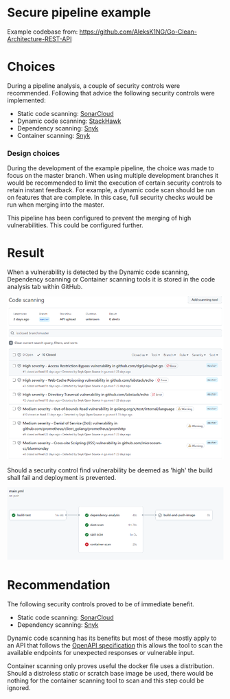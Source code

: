 # Secure pipeline example
Example codebase from: https://github.com/AleksK1NG/Go-Clean-Architecture-REST-API

# Choices
During a pipeline analysis, a couple of security controls were recommended. Following that advice the following security controls were implemented:
* Static code scanning: [SonarCloud](https://www.sonarsource.com/products/sonarcloud/) 
* Dynamic code scanning: [StackHawk](https://www.stackhawk.com/)
* Dependency scanning: [Snyk](https://snyk.io/product/open-source-security-management/)
* Container scanning: [Snyk](https://snyk.io/product/container-vulnerability-management/)

### Design choices
During the development of the example pipeline, the choice was made to focus on the master branch. When using multiple development branches it would be recommended to limit the execution of certain security controls to retain instant feedback. For example, a dynamic code scan should be run on features that are complete. In this case, full security checks would be run when merging into the master.

This pipeline has been configured to prevent the merging of high vulnerabilities. This could be configured further.

# Result
When a vulnerability is detected by the Dynamic code scanning, Dependency scanning or Container scanning tools it is stored in the code analysis tab within GitHub.

![Security tab](./images/security%20tab.png)

Should a security control find vulnerability be deemed as 'high' the build shall fail and deployment is prevented.

![Failing pipeline](./images/failing%20pipeline.png)

# Recommendation
The following security controls proved to be of immediate benefit.
* Static code scanning: [SonarCloud](https://www.sonarsource.com/products/sonarcloud/) 
* Dependency scanning: [Snyk](https://snyk.io/product/open-source-security-management/)

Dynamic code scanning has its benefits but most of these mostly apply to an API that follows the [OpenAPI specification](https://swagger.io/resources/open-api/) this allows the tool to scan the available endpoints for unexpected responses or vulnerable input.

Container scanning only proves useful the docker file uses a distribution. Should a distroless static or scratch base image be used, there would be nothing for the container scanning tool to scan and this step could be ignored.
